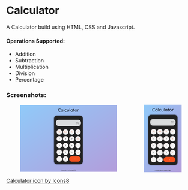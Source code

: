 # Calculator

A Calculator build using HTML, CSS and Javascript.

#### Operations Supported:

-   Addition
-   Subtraction
-   Multiplication
-   Division
-   Percentage

### Screenshots:

<div style="display: flex; justify-content: space-around; align-items: center;">
    <img src="images/laptop.png" alt="laptop" style="width: 51%;">
    <img src="images/mobile.png" alt="mobile screenshot" style="width: 20%;">
</div>

<a href="https://icons8.com/icon/wLptoyIYwLb3/calculator">Calculator icon by Icons8</a>
